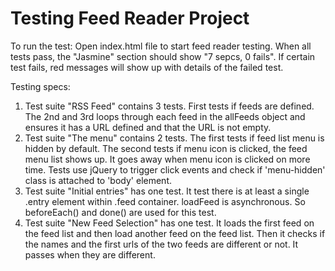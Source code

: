 # Testing Feed Reader Project

To run the test:
Open index.html file to start feed reader testing. When all tests pass, the "Jasmine" section should show "7 sepcs, 0 fails". If certain test fails, red messages will show up with details of the failed test.

Testing specs:
1. Test suite "RSS Feed" contains 3 tests. First tests if feeds are defined. The 2nd and 3rd loops through each feed in the allFeeds object and ensures it has a URL defined and that the URL is not empty.
2. Test suite "The menu" contains 2 tests. The first tests if feed list menu is hidden by default. The second tests if menu icon is clicked,
the feed menu list shows up. It goes away when menu icon is clicked on more time. Tests use jQuery to trigger click events and check if 'menu-hidden' class is attached to 'body' element.
3. Test suite "Initial entries" has one test. It test there is at least a single .entry element within .feed container. loadFeed is asynchronous. So beforeEach() and done() are used for this test.
4. Test  suite "New Feed Selection" has one test. It loads the first feed on the feed list and then load another feed on the feed list. Then it checks if the names and the first urls of the two feeds are different or not. It passes when they are different.